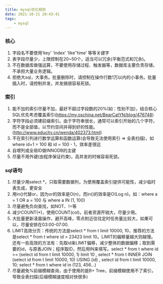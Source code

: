```yaml
---
title: mysql优化规则
date: 2021-10-21 20:43:41
tags:
    - mysql
---
```


### 核心
1. 字段名不要使用‘key' ‘index’ ‘like’‘time’ 等等关键字
2. 表字段尽量少，上限控制在20~50个，适当可以冗余(平衡范式和冗余)。
3. 不在数据库做强运算，不要使用存储过程、触发器等，数据库主要负责存储，不承担大量业务逻辑。
4. 拒绝大sql，大事务。批量删除时，请控制在操作行数1万以内的小事务。批量插入时，请控制并发，并发搞很容易死锁。

### 索引
1. 能不加的索引尽量不加，最好不超过字段数的20%(如：性别不加)，结合核心SQL优先考虑覆盖索引(https://my.oschina.net/BearCatYN/blog/476748)
2. 字符字段必须建前缀索引。由于字符串很长，通常可以索引开始的几个字符，而不是全部值，以节约空间并得到好的性能。(http://www.educity.cn/wenda/402373.html)
4. 不在索引列进行数学运算和函数运算(会导致无法使用索引 => 全表扫描)，如where id+1 = 100 和 id = 100 - 1，效率差很远
5. 自增列或全局ID做INNODB的主键
6. 尽量不用外键(由程序保证约束)，高并发的时候容易死锁。

### sql语句
1. 尽量少用select *，只取需要数据列，为使用覆盖索引提供可能性，减少临时表生成，更安全
2. 用in()代替or，因为or的效率是O(n)，而in()的效率是O(Log n)。如：where a = 1 OR a = 100 与 where a IN (1, 100)
3. 尽量避免负向查找，如NOT、!=等
4. 减少COUNT(*)，使用COUNT(col)，前者资源开销大，尽量少用。
5. 大批量更新凌晨操作，避开高峰，零点附近往往定时任务量比较大，如果可以，尽量安排在03:00-07:00.
6. LIMIT高效分页：传统的方法是select * from t limit 10000, 10，推荐的方法是select * from t where id > 23423 limit 10。LIMIT的偏移量越大则越慢。还有一些高效的方法有：先取id来LIMIT偏移，减少整体的数据偏移；取到需要的id，与原表JOIN；程序取ID，然后用IN来填写。select * from t where id >= (select id from t limit 10000, 1) limit 10 , select * from t INNER JOIN (select id from t limit 10000, 10) USING (id) , select id from t limit 10000, 10; select * from t where id in (123, 456...)
7. 尽量避免%前缀模糊查询，由于使用的是B+ Tree，前缀模糊使用不了索引，导致全表扫描(后缀模糊速度相对快很多)